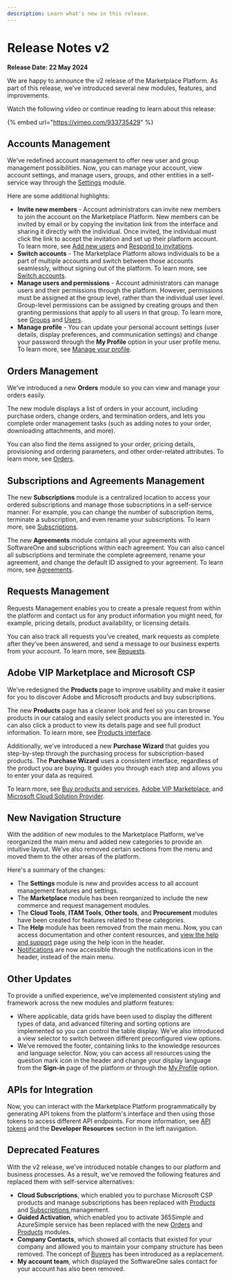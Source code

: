 ```yaml
---
description: Learn what's new in this release.
---
```


# Release Notes v2

**Release Date: 22 May 2024**

We are happy to announce the v2 release of the Marketplace Platform. As part of this release, we’ve introduced several new modules, features, and improvements.

Watch the following video or continue reading to learn about this release:

{% embed url="https://vimeo.com/933735429" %}

## Accounts Management

We’ve redefined account management to offer new user and group management possibilities. Now, you can manage your account, view account settings, and manage users, groups, and other entities in a self-service way through the [Settings](../../platform-modules/settings/) module.

Here are some additional highlights:&#x20;

* **Invite new members** - Account administrators can invite new members to join the account on the Marketplace Platform. New members can be invited by email or by copying the invitation link from the interface and sharing it directly with the individual. Once invited, the individual must click the link to accept the invitation and set up their platform account. To learn more, see [Add new users](../../platform-modules/settings/users/add-new-users.md) and [Respond to invitations](../../platform-modules/settings/users/respond-to-invitations.md).
* **Switch accounts** - The Marketplace Platform allows individuals to be a part of multiple accounts and switch between those accounts seamlessly, without signing out of the platform. To learn more, see [Switch accounts](../../getting-started/platform-overview/basics/switch-account.md).&#x20;
* **Manage users and permissions** - Account administrators can manage users and their permissions through the platform. However, permissions must be assigned at the group level, rather than the individual user level. Group-level permissions can be assigned by creating groups and then granting permissions that apply to all users in that group. To learn more, see [Groups](../../platform-modules/settings/groups/) and [Users](../../platform-modules/settings/users/).
* **Manage profile** - You can update your personal account settings (user details, display preferences, and communication settings) and change your password through the **My Profile** option in your user profile menu. To learn more, see [Manage your profile](../../getting-started/platform-overview/basics/manage-profile.md).

## Orders Management

We've introduced a new **Orders** module so you can view and manage your orders easily.

The new module displays a list of orders in your account, including purchase orders, change orders, and termination orders, and lets you complete order management tasks (such as adding notes to your order, downloading attachments, and more).

You can also find the items assigned to your order, pricing details, provisioning and ordering parameters, and other order-related attributes. To learn more, see [Orders](../../platform-modules/marketplace/orders/).

## Subscriptions and Agreements Management&#x20;

The new **Subscriptions** module is a centralized location to access your ordered subscriptions and manage those subscriptions in a self-service manner. For example, you can change the number of subscription items, terminate a subscription, and even rename your subscriptions. To learn more, see [Subscriptions](../../platform-modules/marketplace/subscriptions/).

The new **Agreements** module contains all your agreements with SoftwareOne and subscriptions within each agreement. You can also cancel all subscriptions and terminate the complete agreement, rename your agreement, and change the default ID assigned to your agreement. To learn more, see [Agreements](../../platform-modules/marketplace/agreements/).

## Requests Management

Requests Management enables you to create a presale request from within the platform and contact us for any product information you might need, for example, pricing details, product availability, or licensing details.&#x20;

You can also track all requests you’ve created, mark requests as complete after they’ve been answered, and send a message to our business experts from your account. To learn more, see [Requests](../../platform-modules/marketplace/requests/).

## Adobe VIP Marketplace and Microsoft CSP

We’ve redesigned the **Products** page to improve usability and make it easier for you to discover Adobe and Microsoft products and buy subscriptions. &#x20;

The new **Products** page has a cleaner look and feel so you can browse products in our catalog and easily select products you are interested in. You can also click a product to view its details page and see full product information. To learn more, see [Products interface](../../platform-modules/marketplace/products/products-interface.md)_._

Additionally, we’ve introduced a new **Purchase Wizard** that guides you step-by-step through the purchasing process for subscription-based products. The **Purchase Wizard** uses a consistent interface, regardless of the product you are buying. It guides you through each step and allows you to enter your data as required.&#x20;

To learn more, see [Buy products and services](../../platform-modules/marketplace/products/buy-products-and-services.md), [Adobe VIP Marketplace](../../extensions/adobe-vip-marketplace/), and [Microsoft Cloud Solution Provider](../../extensions/microsoft-cloud-solution-provider/).

## New Navigation Structure&#x20;

With the addition of new modules to the Marketplace Platform, we’ve reorganized the main menu and added new categories to provide an intuitive layout. We’ve also removed certain sections from the menu and moved them to the other areas of the platform.

Here's a summary of the changes:

* The **Settings** module is new and provides access to all account management features and settings.
* The **Marketplace** module has been reorganized to include the new commerce and request management modules.&#x20;
* The **Cloud Tools**, **ITAM Tools**, **Other tools**, and **Procurement** modules have been created for features related to these categories.
* The **Help** module has been removed from the main menu. Now, you can access documentation and other content resources, and [view the help and support](../getting-support.md) page using the help icon in the header.&#x20;
* [Notifications](../../getting-started/platform-overview/basics/view-notifications.md) are now accessible through the notifications icon in the header, instead of the main menu.

## Other Updates

To provide a unified experience, we've implemented consistent styling and framework across the new modules and platform features:

* Where applicable, data grids have been used to display the different types of data, and advanced filtering and sorting options are implemented so you can control the table display. We’ve also introduced a view selector to switch between different preconfigured view options.
* We’ve removed the footer, containing links to the knowledge resources and language selector. Now, you can access all resources using the question mark icon in the header and change your display language from the **Sign-in** page of the platform or through the [My Profile](../../getting-started/platform-overview/basics/manage-profile.md) option.

## APIs for Integration

Now, you can interact with the Marketplace Platform programmatically by generating API tokens from the platform's interface and then using those tokens to access different API endpoints. For more information, see [API tokens](../../platform-modules/settings/api-tokens/) and the **Developer Resources** section in the left navigation.

## Deprecated Features

With the v2 release, we've introduced notable changes to our platform and business processes. As a result, we've removed the following features and replaced them with self-service alternatives:

* **Cloud Subscriptions**, which enabled you to purchase Microsoft CSP products and manage subscriptions has been replaced with [Products](../../platform-modules/marketplace/products/) and [Subscriptions ](../../platform-modules/marketplace/subscriptions/)management.&#x20;
* **Guided Activation**, which enabled you to activate 365Simple and AzureSimple service has been replaced with the new [Orders](../../platform-modules/marketplace/orders/) and [Products](../../platform-modules/marketplace/products/) modules.&#x20;
* **Company Contacts**, which showed all contacts that existed for your company and allowed you to maintain your company structure has been removed. The concept of [Buyers](../../platform-modules/settings/buyers/) has been introduced as a replacement.
* **My account team**, which displayed the SoftwareOne sales contact for your account has also been removed.&#x20;
